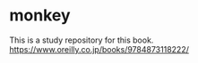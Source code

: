 # monkey
This is a study repository for this book.  
https://www.oreilly.co.jp/books/9784873118222/
